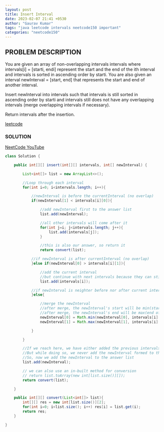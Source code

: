 ```yaml
---
layout: post
title: Insert Interval
date: 2023-02-07 21:41 +0530
author: "Gaurav Kumar"
tags: "java leetcode intervals neetcode150 important"
categories: "neetcode150"
---
```


## PROBLEM DESCRIPTION

You are given an array of non-overlapping intervals intervals where intervals[i] = [starti, endi] represent the start and the end of the ith interval and intervals is sorted in ascending order by starti. You are also given an interval newInterval = [start, end] that represents the start and end of another interval.

Insert newInterval into intervals such that intervals is still sorted in ascending order by starti and intervals still does not have any overlapping intervals (merge overlapping intervals if necessary).

Return intervals after the insertion.

[leetcode](https://leetcode.com/problems/insert-interval/description/)

### SOLUTION

[NeetCode YouTube](https://www.youtube.com/watch?v=A8NUOmlwOlM)

```java
class Solution {

    public int[][] insert(int[][] intervals, int[] newInterval) {

        List<int[]> list = new ArrayList<>();

        //Loop through each interval
        for(int i=0; i<intervals.length; i++){

            //newInterval is before the currentInterval (no overlap)
            if(newInterval[1] < intervals[i][0]){

                //add newInterval first to the answer list
                list.add(newInterval);

                //all other intervals will come after it
                for(int j=i; j<intervals.length; j++){
                    list.add(intervals[j]);
                }

                //this is also our answer, so return it
                return convert(list);

            //if newInterval is after currentInterval (no overlap)
            }else if(newInterval[0] > intervals[i][1]){

                //add the current interval
                //but continue with next intervals because they can still have overlap
                list.add(intervals[i]);

            //if newInterval is neighter before nor after current interval, it must be overlapping
            }else{

                //merge the newInterval
                //after merge, the newInterval's start will be min(start of newInterval, start of currentInterval)
                //after merge, the newInterval's end will be max(end of newInterval, end of currentInterval)
                newInterval[0] = Math.min(newInterval[0], intervals[i][0]);
                newInterval[1] = Math.max(newInterval[1], intervals[i][1]);

            }

        }

        //If we reach here, we have either added the previous intervals or merged them
        //But while doing so, we never add the newInterval formed to the answer list (because they could merge more)
        //So, now we add the newInterval to the answer list
        list.add(newInterval);

        // we can also use an in-built method for conversion
        // return list.toArray(new int[list.size()][]);
        return convert(list);

    }

    public int[][] convert(List<int[]> list){
        int[][] res = new int[list.size()][2];
        for(int i=0; i<list.size(); i++) res[i] = list.get(i);
        return res;
    }

}
```
